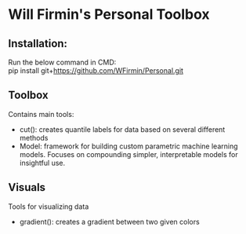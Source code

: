 # Will Firmin's Personal Toolbox

## Installation:
Run the below command in CMD:
<br>pip install git+https://github.com/WFirmin/Personal.git

## Toolbox
Contains main tools:
- cut(): creates quantile labels for data based on several different methods
- Model: framework for building custom parametric machine learning models.  Focuses on compounding simpler, interpretable models for insightful use.

## Visuals
Tools for visualizing data
- gradient(): creates a gradient between two given colors
